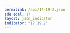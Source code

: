 ```yaml
---
permalink: /api/17-19-2.json
sdg_goal: 17
layout: json_indicator
indicator: "17.19.2"
---
```

